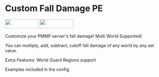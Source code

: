 # Custom Fall Damage PE
[<img src="https://img.shields.io/badge/Poggit-view-brightgreen.svg" width="110" height="30"/>](https://poggit.pmmp.io/ci/ThunderDoesPlugins/CustomFallDamagePE/CustomFallDamagePE)
[<img src="https://img.shields.io/badge/Discord-join-697EC4.svg" width="110" height="30"/>](https://discord.gg/uBghvNp)

Customize your PMMP server's fall damage! Multi World Supported!

You can multiply, add, subtract, cutoff fall damage of any world by any set value.

Extra Features: World Guard Regions support

Examples included in the config
